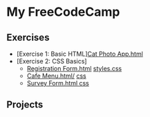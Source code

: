 # My FreeCodeCamp 

## Exercises
- [Exercise 1: Basic HTML]<a href="https://github.com/TanyaNim/My-FreeCodeCamp/blob/main/exercises/Cat%20Photo%20Appp.html">Cat Photo App.html</a>
- [Exercise 2: CSS Basics]
    - <a href="https://github.com/TanyaNim/My-FreeCodeCamp/blob/main/exercises/Registration%20Form.html">Registration Form.html</a>
<a href="https://github.com/TanyaNim/My-FreeCodeCamp/blob/main/exercises/Registration%20Form/css">styles.css</a>
    - <a href="https://github.com/TanyaNim/My-FreeCodeCamp/blob/main/exercises/Cafe%20Menu/html">Cafe Menu.html/</a> <a href="https://github.com/TanyaNim/My-FreeCodeCamp/blob/main/exercises/Cafe%20Menu/css"> css</a>
    - <a href="https://github.com/TanyaNim/My-FreeCodeCamp/blob/main/exercises/Survey%20Form/index.html"> Survey Form.html </a><a href="https://github.com/TanyaNim/My-FreeCodeCamp/blob/main/exercises/Survey%20Form/css"> css</a>


## Projects

